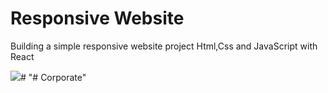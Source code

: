 <h1>Responsive Website</h1> 
<p>Building a simple responsive website project Html,Css and JavaScript with React <p>
<img src= "./src/assets/images/Corporate.gif" />#
"# Corporate" 
